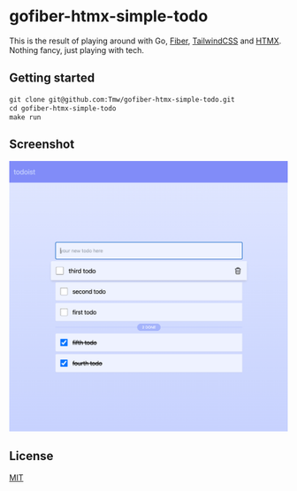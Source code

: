 # gofiber-htmx-simple-todo

This is the result of playing around with Go, [Fiber](https://gofiber.io/), [TailwindCSS](https://tailwindcss.com/) and [HTMX](https://htmx.org/). Nothing fancy, just playing with tech.

## Getting started

```console
git clone git@github.com:Tmw/gofiber-htmx-simple-todo.git
cd gofiber-htmx-simple-todo
make run
```

## Screenshot

<img src="./todoist.png" alt="Todoist screenshot" />

## License

[MIT](./LICENSE)
